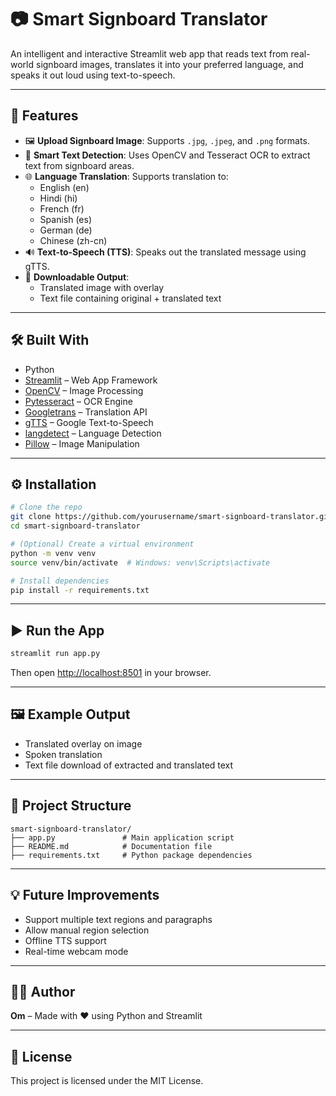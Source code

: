 
# 📷 Smart Signboard Translator

An intelligent and interactive Streamlit web app that reads text from real-world signboard images, translates it into your preferred language, and speaks it out loud using text-to-speech.

---

## 🌟 Features

- 🖼️ **Upload Signboard Image**: Supports `.jpg`, `.jpeg`, and `.png` formats.
- 🧠 **Smart Text Detection**: Uses OpenCV and Tesseract OCR to extract text from signboard areas.
- 🌐 **Language Translation**: Supports translation to:
  - English (en)
  - Hindi (hi)
  - French (fr)
  - Spanish (es)
  - German (de)
  - Chinese (zh-cn)
- 🔊 **Text-to-Speech (TTS)**: Speaks out the translated message using gTTS.
- 📝 **Downloadable Output**:
  - Translated image with overlay
  - Text file containing original + translated text

---

## 🛠 Built With

- Python
- [Streamlit](https://streamlit.io/) – Web App Framework
- [OpenCV](https://opencv.org/) – Image Processing
- [Pytesseract](https://github.com/madmaze/pytesseract) – OCR Engine
- [Googletrans](https://pypi.org/project/googletrans/) – Translation API
- [gTTS](https://pypi.org/project/gTTS/) – Google Text-to-Speech
- [langdetect](https://pypi.org/project/langdetect/) – Language Detection
- [Pillow](https://pillow.readthedocs.io/) – Image Manipulation

---

## ⚙️ Installation

```bash
# Clone the repo
git clone https://github.com/yourusername/smart-signboard-translator.git
cd smart-signboard-translator

# (Optional) Create a virtual environment
python -m venv venv
source venv/bin/activate  # Windows: venv\Scripts\activate

# Install dependencies
pip install -r requirements.txt
```

---

## ▶️ Run the App

```bash
streamlit run app.py
```

Then open [http://localhost:8501](http://localhost:8501) in your browser.

---

## 🖼 Example Output

- Translated overlay on image
- Spoken translation
- Text file download of extracted and translated text

---

## 📁 Project Structure

```
smart-signboard-translator/
├── app.py               # Main application script
├── README.md            # Documentation file
├── requirements.txt     # Python package dependencies
```

---

## 💡 Future Improvements

- Support multiple text regions and paragraphs
- Allow manual region selection
- Offline TTS support
- Real-time webcam mode

---

## 👨‍💻 Author

**Om** – Made with ❤️ using Python and Streamlit

---

## 📜 License

This project is licensed under the MIT License.
